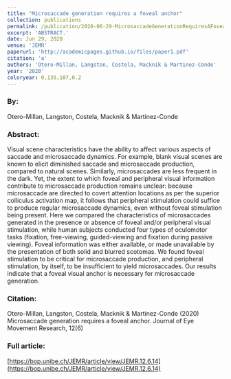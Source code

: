 ```yaml
---
title: "Microsaccade generation requires a foveal anchor"
collection: publications
permalink: /publication/2020-06-29-MicrosaccadeGenerationRequiresAFovealAnchor
excerpt: 'ABSTRACT.'
date: Jun 29, 2020
venue: 'JEMR'
paperurl: 'http://academicpages.github.io/files/paper1.pdf'
citation: 'a'
authors: 'Otero-Millan, Langston, Costela, Macknik & Martinez-Conde'
year: '2020'
coloryear: 0,135,107,0.2
---
```


### By: 
Otero-Millan, Langston, Costela, Macknik & Martinez-Conde

### Abstract: 
Visual scene characteristics have the ability to affect various aspects of saccade and microsaccade dynamics. For example, blank visual scenes are known to elicit diminished saccade and microsaccade production, compared to natural scenes. Similarly, microsaccades are less frequent in the dark. Yet, the extent to which foveal and peripheral visual information contribute to microsaccade production remains unclear: because microsaccade are directed to covert attention locations as per the superior colliculus activation map, it follows that peripheral stimulation could suffice to produce regular microsaccade dynamics, even without foveal stimulation being present. Here we compared the characteristics of microsaccades generated in the presence or absence of foveal and/or peripheral visual stimulation, while human subjects conducted four types of oculomotor tasks (fixation, free-viewing, guided-viewing and fixation during passive viewing). Foveal information was either available, or made unavailable by the presentation of both solid and blurred scotomas. We found foveal stimulation to be critical for microsaccade production, and peripheral stimulation, by itself, to be insufficient to yield microsaccades. Our results indicate that a foveal visual anchor is necessary for microsaccade generation.

### Citation: 
Otero-Millan, Langston, Costela, Macknik & Martinez-Conde (2020) Microsaccade generation requires a foveal anchor. Journal of Eye Movement Research, 12(6)

### Full article: 
[https://bop.unibe.ch/JEMR/article/view/JEMR.12.6.14](https://bop.unibe.ch/JEMR/article/view/JEMR.12.6.14)
